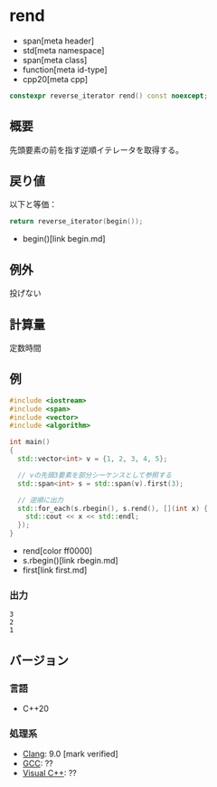# rend
* span[meta header]
* std[meta namespace]
* span[meta class]
* function[meta id-type]
* cpp20[meta cpp]

```cpp
constexpr reverse_iterator rend() const noexcept;
```

## 概要
先頭要素の前を指す逆順イテレータを取得する。


## 戻り値
以下と等価：

```cpp
return reverse_iterator(begin());
```
* begin()[link begin.md]


## 例外
投げない


## 計算量
定数時間


## 例
```cpp example
#include <iostream>
#include <span>
#include <vector>
#include <algorithm>

int main()
{
  std::vector<int> v = {1, 2, 3, 4, 5};

  // vの先頭3要素を部分シーケンスとして参照する
  std::span<int> s = std::span(v).first(3);

  // 逆順に出力
  std::for_each(s.rbegin(), s.rend(), [](int x) {
    std::cout << x << std::endl;
  });
}
```
* rend[color ff0000]
* s.rbegin()[link rbegin.md]
* first[link first.md]

### 出力
```
3
2
1
```

## バージョン
### 言語
- C++20

### 処理系
- [Clang](/implementation.md#clang): 9.0 [mark verified]
- [GCC](/implementation.md#gcc): ??
- [Visual C++](/implementation.md#visual_cpp): ??
